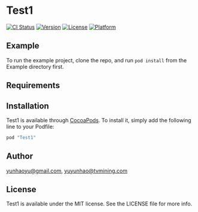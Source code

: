 # Test1

[![CI Status](http://img.shields.io/travis/yunhaoyu@gmail.com/Test1.svg?style=flat)](https://travis-ci.org/yunhaoyu@gmail.com/Test1)
[![Version](https://img.shields.io/cocoapods/v/Test1.svg?style=flat)](http://cocoapods.org/pods/Test1)
[![License](https://img.shields.io/cocoapods/l/Test1.svg?style=flat)](http://cocoapods.org/pods/Test1)
[![Platform](https://img.shields.io/cocoapods/p/Test1.svg?style=flat)](http://cocoapods.org/pods/Test1)

## Example

To run the example project, clone the repo, and run `pod install` from the Example directory first.

## Requirements

## Installation

Test1 is available through [CocoaPods](http://cocoapods.org). To install
it, simply add the following line to your Podfile:

```ruby
pod "Test1"
```

## Author

yunhaoyu@gmail.com, yuyunhao@tvmining.com

## License

Test1 is available under the MIT license. See the LICENSE file for more info.
